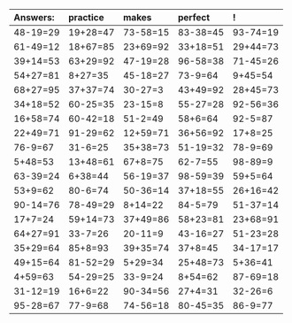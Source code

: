 | Answers: | practice | makes | perfect | ! |
| :--- | :--- | :--- | :--- | :--- |
| 48-19=29 | 19+28=47 | 73-58=15 | 83-38=45 | 93-74=19 | 
| 61-49=12 | 18+67=85 | 23+69=92 | 33+18=51 | 29+44=73 | 
| 39+14=53 | 63+29=92 | 47-19=28 | 96-58=38 | 71-45=26 | 
| 54+27=81 | 8+27=35 | 45-18=27 | 73-9=64 | 9+45=54 | 
| 68+27=95 | 37+37=74 | 30-27=3 | 43+49=92 | 28+45=73 | 
| 34+18=52 | 60-25=35 | 23-15=8 | 55-27=28 | 92-56=36 | 
| 16+58=74 | 60-42=18 | 51-2=49 | 58+6=64 | 92-5=87 | 
| 22+49=71 | 91-29=62 | 12+59=71 | 36+56=92 | 17+8=25 | 
| 76-9=67 | 31-6=25 | 35+38=73 | 51-19=32 | 78-9=69 | 
| 5+48=53 | 13+48=61 | 67+8=75 | 62-7=55 | 98-89=9 | 
| 63-39=24 | 6+38=44 | 56-19=37 | 98-59=39 | 59+5=64 | 
| 53+9=62 | 80-6=74 | 50-36=14 | 37+18=55 | 26+16=42 | 
| 90-14=76 | 78-49=29 | 8+14=22 | 84-5=79 | 51-37=14 | 
| 17+7=24 | 59+14=73 | 37+49=86 | 58+23=81 | 23+68=91 | 
| 64+27=91 | 33-7=26 | 20-11=9 | 43-16=27 | 51-23=28 | 
| 35+29=64 | 85+8=93 | 39+35=74 | 37+8=45 | 34-17=17 | 
| 49+15=64 | 81-52=29 | 5+29=34 | 25+48=73 | 5+36=41 | 
| 4+59=63 | 54-29=25 | 33-9=24 | 8+54=62 | 87-69=18 | 
| 31-12=19 | 16+6=22 | 90-34=56 | 27+4=31 | 32-26=6 | 
| 95-28=67 | 77-9=68 | 74-56=18 | 80-45=35 | 86-9=77 | 
